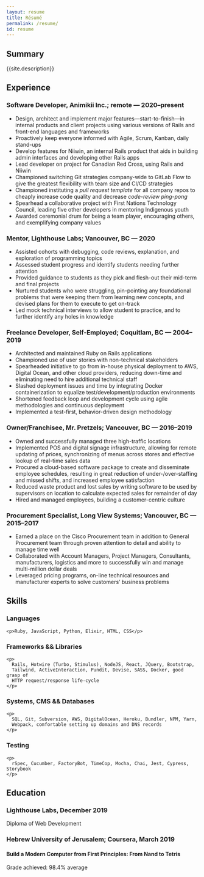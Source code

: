 ```yaml
---
layout: resume
title: Résumé
permalink: /resume/
id: resume
---
```


## Summary

{{site.description}}

## Experience

### Software Developer, Animikii Inc.; remote — 2020–present

- Design, architect and implement major features—start-to-finish—in internal
  products and client projects using various versions of Rails and front-end
  languages and frameworks
- Proactively keep everyone informed with Agile, Scrum, Kanban, daily stand-ups
- Develop features for Niiwin, an internal Rails product that aids in building
  admin interfaces and developing other Rails apps
- Lead developer on project for Canadian Red Cross, using Rails and Niiwin
- Championed switching Git strategies company-wide to GitLab Flow to give the
  greatest flexibility with team size and CI/CD strategies
- Championed instituting a _pull request template_ for all company repos to
  cheaply increase code quality and decrease _code-review ping-pong_
- Spearhead a collaborative project with First Nations Technology Council,
  leading five other developers in mentoring Indigenous youth
- Awarded ceremonial drum for being a team player, encouraging others, and
  exemplifying company values

### Mentor, Lighthouse Labs; Vancouver, BC — 2020

- Assisted cohorts with debugging, code reviews, explanation, and exploration of
  programming topics
- Assessed student progress and identify students needing further attention
- Provided guidance to students as they pick and flesh-out their mid-term and
  final projects
- Nurtured students who were struggling, pin-pointing any foundational problems
  that were keeping them from learning new concepts, and devised plans for them
  to execute to get on-track
- Led mock technical interviews to allow student to practice, and to further
  identify any holes in knowledge

### Freelance Developer, Self-Employed; Coquitlam, BC — 2004–2019

- Architected and maintained Ruby on Rails applications
- Championed use of user stories with non-technical stakeholders
- Spearheaded initiative to go from in-house physical deployment to AWS, Digital
  Ocean, and other cloud providers, reducing down-time and eliminating need to
  hire additional technical staff
- Slashed deployment issues and time by integrating Docker containerization to
  equalize test/development/production environments
- Shortened feedback loop and development cycle using agile methodologies and
  continuous deployment
- Implemented a test-first, behavior-driven design methodology

### Owner/Franchisee, Mr. Pretzels; Vancouver, BC — 2016–2019

- Owned and successfully managed three high-traffic locations
- Implemented POS and digital signage infrastructure, allowing for remote
  updating of prices, synchronizing of menus across stores and effective lookup
  of real-time sales data
- Procured a cloud-based software package to create and disseminate employee
  schedules, resulting in great reduction of under-/over-staffing and missed
  shifts, and increased employee satisfaction
- Reduced waste product and lost sales by writing software to be used by
  supervisors on location to calculate expected sales for remainder of day
- Hired and managed employees, building a customer-centric culture

### Procurement Specialist, Long View Systems; Vancouver, BC — 2015–2017

- Earned a place on the Cisco Procurement team in addition to General
  Procurement team through proven attention to detail and ability to manage time
  well
- Collaborated with Account Managers, Project Managers, Consultants,
  manufacturers, logistics and more to successfully win and manage multi-million
  dollar deals
- Leveraged pricing programs, on-line technical resources and manufacturer
  experts to solve customers’ business problems

## Skills

<section id="skillz">
  <div class="languages">
    <h3>Languages</h3>

    <p>Ruby, JavaScript, Python, Elixir, HTML, CSS</p>

  </div>
  <div class="frameworks">
    <h3>Frameworks && Libraries</h3>

    <p>
      Rails, Hotwire (Turbo, Stimulus), NodeJS, React, JQuery, Bootstrap,
      Tailwind, ActiveInteraction, Pundit, Devise, SASS, Docker, good grasp of
      HTTP request/response life-cycle
    </p>

  </div>
  <div class="systems">
    <h3>Systems, CMS && Databases</h3>

    <p>
      SQL, Git, Subversion, AWS, DigitalOcean, Heroku, Bundler, NPM, Yarn,
      Webpack, comfortable setting up domains and DNS records
    </p>

  </div>
  <div class="testing">
    <h3>Testing</h3>

    <p>
      rSpec, Cucumber, FactoryBot, TimeCop, Mocha, Chai, Jest, Cypress, Storybook
    </p>

  </div>
</section>

## Education

### Lighthouse Labs, December 2019

Diploma of Web Development

### Hebrew University of Jerusalem; Coursera, March 2019

#### Build a Modern Computer from First Principles: From Nand to Tetris

Grade achieved: 98.4% average
